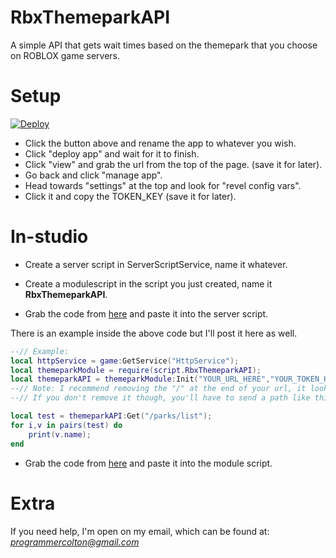 # RbxThemeparkAPI
A simple API that gets wait times based on the themepark that you choose on ROBLOX game servers.

# Setup

[![Deploy](https://www.herokucdn.com/deploy/button.svg)](https://heroku.com/deploy)

- Click the button above and rename the app to whatever you wish.
- Click "deploy app" and wait for it to finish.
- Click "view" and grab the url from the top of the page. (save it for later).
- Go back and click "manage app".
- Head towards "settings" at the top and look for "revel config vars".
- Click it and copy the TOKEN_KEY (save it for later).

# In-studio

- Create a server script in ServerScriptService, name it whatever.
- Create a modulescript in the script you just created, name it **RbxThemeparkAPI**.

- Grab the code from [here](https://github.com/ProgrammerColton/RbxThemeparkAPI/blob/master/roblox/api.lua) and paste it into the server script.

There is an example inside the above code but I'll post it here as well.

```lua
--// Example:
local httpService = game:GetService("HttpService");
local themeparkModule = require(script.RbxThemeparkAPI);
local themeparkAPI = themeparkModule:Init("YOUR_URL_HERE","YOUR_TOKEN_HERE")
--// Note: I recommend removing the "/" at the end of your url, it looks better when you send a path.
--// If you don't remove it though, you'll have to send a path like this "parks/list" instead of "/parks/list".

local test = themeparkAPI:Get("/parks/list");
for i,v in pairs(test) do
	print(v.name);
end
```

- Grab the code from [here](https://github.com/ProgrammerColton/RbxThemeparkAPI/blob/master/roblox/rbxthemeparkapi.lua) and paste it into the module script.

# Extra

If you need help, I'm open on my email, which can be found at:
*programmercolton@gmail.com*





